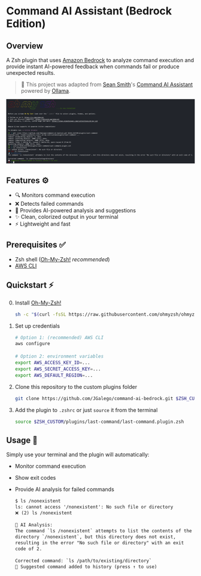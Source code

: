 # Command AI Assistant (Bedrock Edition)

## Overview

A Zsh plugin that uses [Amazon Bedrock](https://aws.amazon.com/bedrock/) to analyze command execution and provide instant AI-powered feedback when commands fail or produce unexpected results.

> 🙌 This project was adapted from [Sean Smith](https://github.com/sean-smith)'s [Command AI Assistant](https://github.com/sean-smith/command-ai) powered by [Ollama](https://ollama.com/).

![](plugin.png)

## Features ⚙️

- 🔍 Monitors command execution
- ❌ Detects failed commands
- 🤖 Provides AI-powered analysis and suggestions
- ✨ Clean, colorized output in your terminal
- ⚡ Lightweight and fast

## Prerequisites ✅

- Zsh shell ([Oh-My-Zsh!](https://ohmyz.sh/) *recommended*)
- [AWS CLI](https://aws.amazon.com/cli/)

## Quickstart ⚡

0. Install [Oh-My-Zsh!](https://github.com/ohmyzsh/ohmyzsh/wiki#welcome-to-oh-my-zsh)

    ```bash
    sh -c "$(curl -fsSL https://raw.githubusercontent.com/ohmyzsh/ohmyzsh/master/tools/install.sh)"
    ```

1. Set up credentials

    ```bash
    # Option 1: (recommended) AWS CLI
    aws configure

    # Option 2: environment variables
    export AWS_ACCESS_KEY_ID=...
    export AWS_SECRET_ACCESS_KEY=...
    export AWS_DEFAULT_REGION=...
    ```

2. Clone this repository to the custom plugins folder

    ```bash
    git clone https://github.com/JGalego/command-ai-bedrock.git $ZSH_CUSTOM/plugins/last-command
    ```

3. Add the plugin to `.zshrc` or just `source` it from the terminal

    ```bash
    source $ZSH_CUSTOM/plugins/last-command/last-command.plugin.zsh
    ```


## Usage 🚀

Simply use your terminal and the plugin will automatically:
- Monitor command execution
- Show exit codes
- Provide AI analysis for failed commands

    ```console
    $ ls /nonexistent
    ls: cannot access '/nonexistent': No such file or directory
    ❌ (2) ls /nonexistent

    🧙 AI Analysis:
    The command `ls /nonexistent` attempts to list the contents of the directory `/nonexistent`, but this directory does not exist, resulting in the error "No such file or directory" with an exit code of 2.

    Corrected command: `ls /path/to/existing/directory`
    💾 Suggested command added to history (press ↑ to use)
    ```